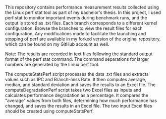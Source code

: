 This repository contains performance measurement results collected using the Linux perf stat tool as part of my bachelor's thesis.
In this project, I used perf stat to monitor important events during benchmark runs, and the output is stored as .txt files.
Each branch corresponds to a different kernel configuration. Browse the branches to view the result files for each configuration. Any modifications made to facilitate the launching and stopping of perf are available in my forked version of the original repository, which can be found on my GitHub account as well.

Note: The results are recorded in text files following the standard output format of the perf stat command. The command separations for larger numbers are generated by the Linux perf tool.  

The computeStatsPerf script processes the data .txt files and extracts values such as IPC and Branch-miss Rate. It then computes average, median, and standard deviation and saves the results to an Excel file. The computeDegradationPerf script takes two Excel files as inputs and calculates performance degradation as a percentage. It compares the "average" values from both files, determining how much performance has changed, and saves the results in an Excel file. The two input Excel files should be created using computeStatsPerf.
